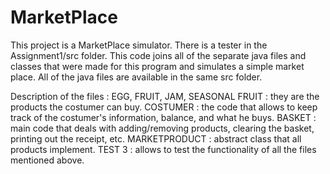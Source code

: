 # MarketPlace

This project is a MarketPlace simulator. There is a tester in the Assignment1/src folder. This code joins all of the separate java files 
and classes that were made for this program and simulates a simple market place. All of the java files are available in the same src 
folder. 

Description of the files : 
EGG, FRUIT, JAM, SEASONAL FRUIT : they are the products the costumer can buy.
COSTUMER : the code that allows to keep track of the costumer's information, balance, and what he buys. 
BASKET : main code that deals with adding/removing products, clearing the basket, printing out the receipt, etc.
MARKETPRODUCT : abstract class that all products implement. 
TEST 3 : allows to test the functionality of all the files mentioned above. 

